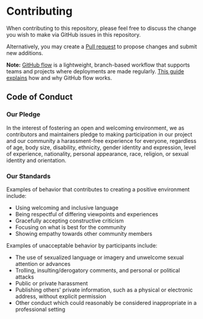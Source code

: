 # Contributing

When contributing to this repository, please feel free to discuss the change you wish to make via GitHub issues in this repository.

Alternatively, you may create a [Pull request](https://docs.github.com/en/github/collaborating-with-issues-and-pull-requests/creating-a-pull-request) to propose changes and submit new additions. 

**Note:** [GitHub flow](https://guides.github.com/introduction/flow/index.html) is a lightweight, branch-based workflow that supports teams and projects where deployments are made regularly. [This guide explains](https://guides.github.com/introduction/flow/index.html) how and why GitHub flow works.

## Code of Conduct
### Our Pledge
In the interest of fostering an open and welcoming environment, we as contributors and maintainers pledge to making participation in our project and our community a harassment-free experience for everyone, regardless of age, body size, disability, ethnicity, gender identity and expression, level of experience, nationality, personal appearance, race, religion, or sexual identity and orientation.

### Our Standards
Examples of behavior that contributes to creating a positive environment include:

- Using welcoming and inclusive language
- Being respectful of differing viewpoints and experiences
- Gracefully accepting constructive criticism
- Focusing on what is best for the community
- Showing empathy towards other community members

Examples of unacceptable behavior by participants include:
- The use of sexualized language or imagery and unwelcome sexual attention or advances
- Trolling, insulting/derogatory comments, and personal or political attacks
- Public or private harassment
- Publishing others' private information, such as a physical or electronic address, without explicit permission
- Other conduct which could reasonably be considered inappropriate in a professional setting
